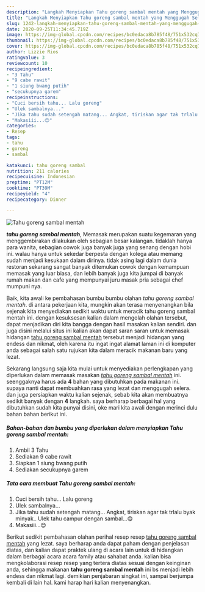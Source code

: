 ```yaml
---
description: "Langkah Menyiapkan Tahu goreng sambal mentah yang Menggugah Selera"
title: "Langkah Menyiapkan Tahu goreng sambal mentah yang Menggugah Selera"
slug: 1242-langkah-menyiapkan-tahu-goreng-sambal-mentah-yang-menggugah-selera
date: 2020-09-25T11:34:45.719Z
image: https://img-global.cpcdn.com/recipes/bc0edaca8b785f48/751x532cq70/tahu-goreng-sambal-mentah-foto-resep-utama.jpg
thumbnail: https://img-global.cpcdn.com/recipes/bc0edaca8b785f48/751x532cq70/tahu-goreng-sambal-mentah-foto-resep-utama.jpg
cover: https://img-global.cpcdn.com/recipes/bc0edaca8b785f48/751x532cq70/tahu-goreng-sambal-mentah-foto-resep-utama.jpg
author: Lizzie Rios
ratingvalue: 3
reviewcount: 10
recipeingredient:
- "3 Tahu"
- "9 cabe rawit"
- "1 siung bwang putih"
- "secukupnya garem"
recipeinstructions:
- "Cuci bersih tahu... Lalu goreng"
- "Ulek sambalnya..."
- "Jika tahu sudah setengah matang... Angkat, tiriskan agar tak trlalu byak minyak.. Ulek tahu campur dengan sambal...😋"
- "Makasiii...😊"
categories:
- Resep
tags:
- tahu
- goreng
- sambal

katakunci: tahu goreng sambal 
nutrition: 211 calories
recipecuisine: Indonesian
preptime: "PT12M"
cooktime: "PT39M"
recipeyield: "4"
recipecategory: Dinner

---
```



![Tahu goreng sambal mentah](https://img-global.cpcdn.com/recipes/bc0edaca8b785f48/751x532cq70/tahu-goreng-sambal-mentah-foto-resep-utama.jpg)

<b><i>tahu goreng sambal mentah</i></b>, Memasak merupakan suatu kegemaran yang menggembirakan dilakukan oleh sebagian besar kalangan. tidaklah hanya para wanita, sebagian cowok juga banyak juga yang senang dengan hobi ini. walau hanya untuk sekedar berpesta dengan kolega atau memang sudah menjadi kesukaan dalam dirinya. tidak asing lagi dalam dunia restoran sekarang sangat banyak ditemukan cowok dengan kemampuan memasak yang luar biasa, dan lebih banyak juga kita jumpai di banyak rumah makan dan cafe yang mempunyai juru masak pria sebagai chef mumpuni nya.



Baik, kita awali ke pembahasan bumbu bumbu olahan <i>tahu goreng sambal mentah</i>. di antara pekerjaan kita, mungkin akan terasa menyenangkan bila sejenak kita menyediakan sedikit waktu untuk meracik tahu goreng sambal mentah ini. dengan kesuksesan kalian dalam mengolah olahan tersebut, dapat menjadikan diri kita bangga dengan hasil masakan kalian sendiri. dan juga disini melalui situs ini kalian akan dapat saran saran untuk memasak hidangan <u>tahu goreng sambal mentah</u> tersebut menjadi hidangan yang endess dan nikmat, oleh karena itu ingat ingat alamat laman ini di komputer anda sebagai salah satu rujukan kita dalam meracik makanan baru yang lezat.


Sekarang langsung saja kita mulai untuk menyediakan perlengkapan yang diperlukan dalam memasak masakan <u><i>tahu goreng sambal mentah</i></u> ini. seenggaknya harus ada <b>4</b> bahan yang dibutuhkan pada makanan ini. supaya nanti dapat membuahkan rasa yang lezat dan menggugah selera. dan juga persiapkan waktu kalian sejenak, sebab kita akan membuatnya sedikit banyak dengan <b>4</b> langkah. saya berharap berbagai hal yang dibutuhkan sudah kita punyai disini, oke mari kita awali dengan merinci dulu bahan bahan berikut ini.

<!--inarticleads1-->

##### Bahan-bahan dan bumbu yang diperlukan dalam menyiapkan Tahu goreng sambal mentah:

1. Ambil 3 Tahu
1. Sediakan 9 cabe rawit
1. Siapkan 1 siung bwang putih
1. Sediakan secukupnya garem




<!--inarticleads2-->

##### Tata cara membuat Tahu goreng sambal mentah:

1. Cuci bersih tahu... Lalu goreng
1. Ulek sambalnya...
1. Jika tahu sudah setengah matang... Angkat, tiriskan agar tak trlalu byak minyak.. Ulek tahu campur dengan sambal...😋
1. Makasiii...😊




Berikut sedikit pembahasan olahan perihal resep resep <u>tahu goreng sambal mentah</u> yang lezat. saya berharap anda dapat paham dengan penjelasan diatas, dan kalian dapat praktek ulang di acara lain untuk di hidangkan dalam berbagai acara acara family atau sahabat anda. kalian bisa mengkolaborasi resep resep yang tertera diatas sesuai dengan keinginan anda, sehingga makanan <b>tahu goreng sambal mentah</b> ini bs menjadi lebih endess dan nikmat lagi. demikian penjabaran singkat ini, sampai berjumpa kembali di lain hal. kami harap hari kalian menyenangkan.
